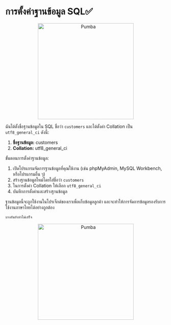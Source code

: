 # การตั้งค่าฐานข้อมูล SQL✅
<div style="text-align: center;">
<img src="https://preview.redd.it/nt63o3o9lxl71.jpg?auto=webp&s=14fa6f7b327b315eae5f031429c7f366bb36610b" alt="Pumba" width="300" height="300">
</div>

ฉันได้ตั้งชื่อฐานข้อมูลใน SQL ชื่อว่า `customers` และได้ตั้งค่า Collation เป็น `utf8_general_ci` ดังนี้:

1. **ชื่อฐานข้อมูล:** customers
2. **Collation:** utf8_general_ci

ขั้นตอนการตั้งค่าฐานข้อมูล:
1. เปิดโปรแกรมจัดการฐานข้อมูลที่คุณใช้งาน (เช่น phpMyAdmin, MySQL Workbench, หรือโปรแกรมอื่น ๆ)
2. สร้างฐานข้อมูลใหม่โดยใส่ชื่อว่า `customers`
3. ในการตั้งค่า Collation ให้เลือก `utf8_general_ci`
4. บันทึกการตั้งค่าและสร้างฐานข้อมูล

ฐานข้อมูลนี้จะถูกใช้งานในโปรเจ็กต์ของเราเพื่อเก็บข้อมูลลูกค้า และจะทำให้การจัดการข้อมูลรองรับการใช้งานภาษาไทยได้อย่างถูกต้อง

`บางอันยังทำไม่เสร็จ`

<div style="text-align: center;">
<img src="https://www.google.com/url?sa=i&url=https%3A%2F%2Fwww.youtube.com%2Fwatch%3Fv%3DIzFDTlODbyM&psig=AOvVaw1NxCk3Z5afU5sTQ2SJHB1D&ust=1721840961610000&source=images&cd=vfe&opi=89978449&ved=0CBEQjRxqFwoTCIC0o8jTvYcDFQAAAAAdAAAAABAp" alt="Pumba" width="300" height="300">
</div>

